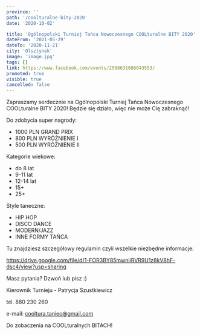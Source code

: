 ```yaml
---
province: ''
path: '/coolturalne-bity-2020'
date: '2020-10-02'

title: 'Ogólnopolski Turniej Tańca Nowoczesnego COOLturalne BITY 2020'
dateFrom: '2021-05-29'
dateTo: '2020-11-21'
city: 'Olsztynek'
image: 'image.jpg'
tags: []
link: https://www.facebook.com/events/2508631686043553/
promoted: true
visible: true
cancelled: false
---
```

Zapraszamy serdecznie na Ogólnopolski Turniej Tańca Nowoczesnego 
COOLturalne BITY 2020! Będzie się działo, więc nie może Cię zabraknąć!

Do zdobycia super nagrody:
- 1000 PLN GRAND PRIX
- 800 PLN WYRÓŻNIENIE I
- 500 PLN WYRÓŻNIENIE II

Kategorie wiekowe:
- do 8 lat
- 9-11 lat
- 12-14 lat
- 15+
- 25+

Style taneczne:
- HIP HOP
- DISCO DANCE
- MODERN/JAZZ
- INNE FORMY TAŃCA

Tu znajdziesz szczegółowy regulamin czyli wszelkie niezbędne informacje:

https://drive.google.com/file/d/1-FOR3BY85mwniiRVR9U1z8kV8hF-dsc4/view?usp=sharing

Masz pytania? Dzwoń lub pisz :)

Kierownik Turnieju - Patrycja Szustkiewicz 

tel. 880 230 260

e-mail: cooltura.taniec@gmail.com

Do zobaczenia na COOLturalnych BITACH!
